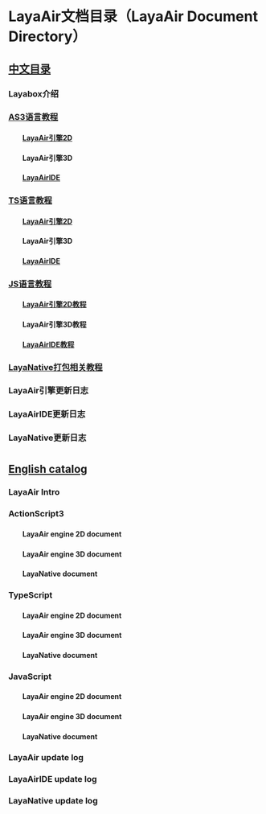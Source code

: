 # LayaAir文档目录（LayaAir Document Directory）


## [中文目录](https://github.com/layabox/layaair-doc/tree/master/Chinese)

### Layabox介绍

### [AS3语言教程](https://github.com/layabox/layaair-doc/tree/master/Chinese/LayaAir_AS3)

#### 　　**[LayaAir引擎2D](https://github.com/layabox/layaair-doc/tree/master/Chinese/LayaAir_AS3/2D)**

#### 　　**LayaAir引擎3D**

#### 　　**[LayaAirIDE](https://github.com/layabox/layaair-doc/tree/master/Chinese/LayaAir_AS3/IDE)**

### [TS语言教程](https://github.com/layabox/layaair-doc/tree/master/Chinese/LayaAir_TS)

#### 　　[LayaAir引擎2D](https://github.com/layabox/layaair-doc/tree/master/Chinese/LayaAir_TS/2D)

####  　　LayaAir引擎3D

####  　　[LayaAirIDE](https://github.com/layabox/layaair-doc/tree/master/Chinese/LayaAir_TS/IDE)

### [JS语言教程](https://github.com/layabox/layaair-doc/tree/master/Chinese/LayaAir_JS)

#### 　　[LayaAir引擎2D教程](https://github.com/layabox/layaair-doc/tree/master/Chinese/LayaAir_JS/2D)

#### 　　LayaAir引擎3D教程

#### 　　[LayaAirIDE教程](https://github.com/layabox/layaair-doc/tree/master/Chinese/LayaAir_JS/IDE/)

### [LayaNative打包相关教程](https://github.com/layabox/layaair-doc/tree/master/Chinese/LayaNative/LayaDcc_Tool)

### LayaAir引擎更新日志

### LayaAirIDE更新日志

### LayaNative更新日志

# 	

## [English catalog](https://github.com/layabox/layaair-doc/tree/master/English) 

### LayaAir Intro

### ActionScript3

#### 　　LayaAir engine 2D document

#### 　　LayaAir engine 3D document

#### 　　LayaNative document

### TypeScript

#### 　　LayaAir engine 2D document

#### 　　LayaAir engine 3D document

#### 　　LayaNative document

### JavaScript

#### 　　LayaAir engine 2D document

#### 　　LayaAir engine 3D document

#### 　　LayaNative document

### 

### LayaAir update log

### LayaAirIDE update log

### LayaNative update log